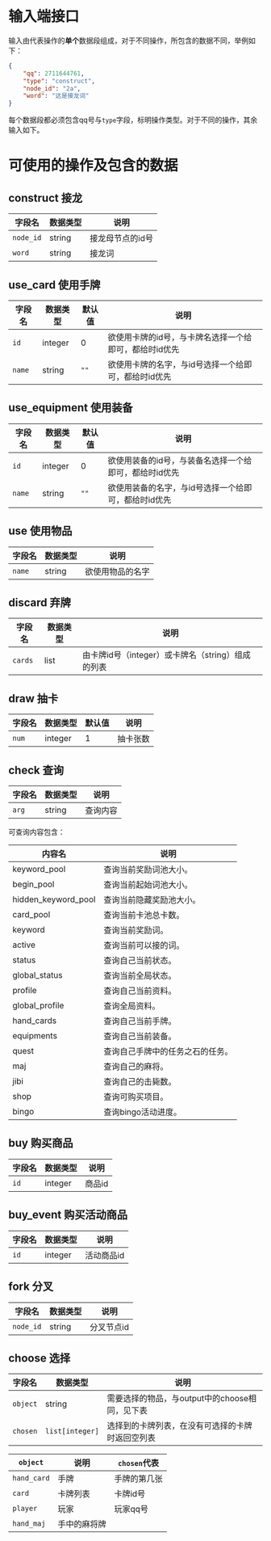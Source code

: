 # 输入端接口

输入由代表操作的**单个**数据段组成，对于不同操作，所包含的数据不同，举例如下：

```json
{
    "qq": 2711644761,
    "type": "construct",
    "node_id": "2a",
    "word": "这是接龙词"
}
```

每个数据段都必须包含qq号与`type`字段，标明操作类型。对于不同的操作，其余输入如下。

# 可使用的操作及包含的数据

## construct 接龙

| 字段名 | 数据类型 | 说明 |
| ----- | ------- | ---- |
| `node_id` | string | 接龙母节点的id号 |
| `word` | string | 接龙词 |

## use_card 使用手牌

| 字段名 | 数据类型 | 默认值 | 说明 |
| ----- | ------- | ---- | ---- |
| `id` | integer | 0 | 欲使用卡牌的id号，与卡牌名选择一个给即可，都给时id优先 |
| `name` | string | `""` | 欲使用卡牌的名字，与id号选择一个给即可，都给时id优先 |

## use_equipment 使用装备

| 字段名 | 数据类型 | 默认值 | 说明 |
| ----- | ------- | ---- | ---- |
| `id` | integer | 0 | 欲使用装备的id号，与装备名选择一个给即可，都给时id优先 |
| `name` | string | `""` | 欲使用装备的名字，与id号选择一个给即可，都给时id优先 |

## use 使用物品

| 字段名 | 数据类型 | 说明 |
| ----- | ------- | ---- |
| `name` | string | 欲使用物品的名字 |

## discard 弃牌

| 字段名 | 数据类型 | 说明 |
| ----- | ------- | ---- |
| `cards` | list | 由卡牌id号（integer）或卡牌名（string）组成的列表 |

## draw 抽卡

| 字段名 | 数据类型 | 默认值 | 说明 |
| ----- | ------- | ---- | ---- |
| `num` | integer | 1 | 抽卡张数 |

## check 查询

| 字段名 | 数据类型 | 说明 |
| ----- | ------- | ---- |
| `arg` | string | 查询内容 |

可查询内容包含：

| 内容名 | 说明 |
| ----- | ---- |
| keyword_pool | 查询当前奖励词池大小。 |
| begin_pool | 查询当前起始词池大小。 |
| hidden_keyword_pool | 查询当前隐藏奖励池大小。 |
| card_pool | 查询当前卡池总卡数。 |
| keyword | 查询当前奖励词。 |
| active | 查询当前可以接的词。 |
| status | 查询自己当前状态。 |
| global_status | 查询当前全局状态。 |
| profile | 查询自己当前资料。 |
| global_profile | 查询全局资料。 |
| hand_cards | 查询自己当前手牌。 |
| equipments | 查询自己当前装备。 |
| quest | 查询自己手牌中的任务之石的任务。 |
| maj | 查询自己的麻将。 |
| jibi | 查询自己的击毙数。 |
| shop | 查询可购买项目。 |
| bingo | 查询bingo活动进度。 |

## buy 购买商品

| 字段名 | 数据类型 | 说明 |
| ----- | ------- | ---- |
| `id` | integer | 商品id |

## buy_event 购买活动商品

| 字段名 | 数据类型 | 说明 |
| ----- | ------- | ---- |
| `id` | integer | 活动商品id |

## fork 分叉

| 字段名 | 数据类型 | 说明 |
| ----- | ------- | ---- |
| `node_id` | string | 分叉节点id |

## choose 选择

| 字段名 | 数据类型 | 说明 |
| ----- | ------- | ---- |
| `object` | string | 需要选择的物品，与output中的choose相同，见下表 |
| `chosen` | `list[integer]` | 选择到的卡牌列表，在没有可选择的卡牌时返回空列表 |

| `object` | 说明 | `chosen`代表 |
| -------- | ---- | ---------- |
| `hand_card` | 手牌 | 手牌的第几张 |
| `card` | 卡牌列表 | 卡牌id号 |
| `player` | 玩家 | 玩家qq号 |
| `hand_maj` | 手中的麻将牌 |
